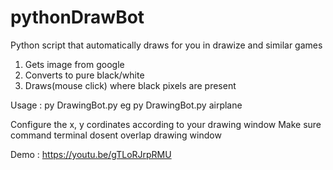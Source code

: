 # pythonDrawBot
Python script that automatically draws  for you in drawize and similar games

1. Gets image from google
2. Converts to pure black/white
3. Draws(mouse click) where black pixels are present

Usage : py DrawingBot.py <thing to draw> 
     eg py DrawingBot.py airplane


Configure the x, y cordinates according to your drawing window
Make sure command terminal dosent overlap drawing window

Demo : https://youtu.be/gTLoRJrpRMU
